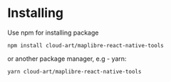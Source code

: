 # Installing

Use npm for installing package
```
npm install cloud-art/maplibre-react-native-tools
```
or another package manager, e.g - yarn:
```
yarn cloud-art/maplibre-react-native-tools
```
